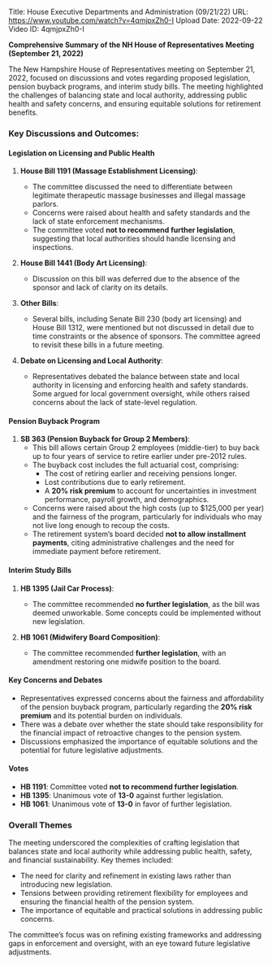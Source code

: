 Title: House Executive Departments and Administration (09/21/22)
URL: https://www.youtube.com/watch?v=4qmjpxZh0-I
Upload Date: 2022-09-22
Video ID: 4qmjpxZh0-I

**Comprehensive Summary of the NH House of Representatives Meeting (September 21, 2022)**

The New Hampshire House of Representatives meeting on September 21, 2022, focused on discussions and votes regarding proposed legislation, pension buyback programs, and interim study bills. The meeting highlighted the challenges of balancing state and local authority, addressing public health and safety concerns, and ensuring equitable solutions for retirement benefits.

### Key Discussions and Outcomes:

#### **Legislation on Licensing and Public Health**
1. **House Bill 1191 (Massage Establishment Licensing)**:
   - The committee discussed the need to differentiate between legitimate therapeutic massage businesses and illegal massage parlors.
   - Concerns were raised about health and safety standards and the lack of state enforcement mechanisms.
   - The committee voted **not to recommend further legislation**, suggesting that local authorities should handle licensing and inspections.

2. **House Bill 1441 (Body Art Licensing)**:
   - Discussion on this bill was deferred due to the absence of the sponsor and lack of clarity on its details.

3. **Other Bills**:
   - Several bills, including Senate Bill 230 (body art licensing) and House Bill 1312, were mentioned but not discussed in detail due to time constraints or the absence of sponsors. The committee agreed to revisit these bills in a future meeting.

4. **Debate on Licensing and Local Authority**:
   - Representatives debated the balance between state and local authority in licensing and enforcing health and safety standards. Some argued for local government oversight, while others raised concerns about the lack of state-level regulation.

#### **Pension Buyback Program**
1. **SB 363 (Pension Buyback for Group 2 Members)**:
   - This bill allows certain Group 2 employees (middle-tier) to buy back up to four years of service to retire earlier under pre-2012 rules.
   - The buyback cost includes the full actuarial cost, comprising:
     - The cost of retiring earlier and receiving pensions longer.
     - Lost contributions due to early retirement.
     - A **20% risk premium** to account for uncertainties in investment performance, payroll growth, and demographics.
   - Concerns were raised about the high costs (up to $125,000 per year) and the fairness of the program, particularly for individuals who may not live long enough to recoup the costs.
   - The retirement system’s board decided **not to allow installment payments**, citing administrative challenges and the need for immediate payment before retirement.

#### **Interim Study Bills**
1. **HB 1395 (Jail Car Process)**:
   - The committee recommended **no further legislation**, as the bill was deemed unworkable. Some concepts could be implemented without new legislation.

2. **HB 1061 (Midwifery Board Composition)**:
   - The committee recommended **further legislation**, with an amendment restoring one midwife position to the board.

#### **Key Concerns and Debates**
- Representatives expressed concerns about the fairness and affordability of the pension buyback program, particularly regarding the **20% risk premium** and its potential burden on individuals.
- There was a debate over whether the state should take responsibility for the financial impact of retroactive changes to the pension system.
- Discussions emphasized the importance of equitable solutions and the potential for future legislative adjustments.

#### **Votes**
- **HB 1191**: Committee voted **not to recommend further legislation**.
- **HB 1395**: Unanimous vote of **13-0** against further legislation.
- **HB 1061**: Unanimous vote of **13-0** in favor of further legislation.

### Overall Themes
The meeting underscored the complexities of crafting legislation that balances state and local authority while addressing public health, safety, and financial sustainability. Key themes included:
- The need for clarity and refinement in existing laws rather than introducing new legislation.
- Tensions between providing retirement flexibility for employees and ensuring the financial health of the pension system.
- The importance of equitable and practical solutions in addressing public concerns.

The committee’s focus was on refining existing frameworks and addressing gaps in enforcement and oversight, with an eye toward future legislative adjustments.